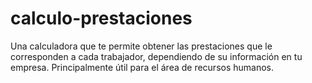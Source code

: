 # calculo-prestaciones
Una calculadora que te permite obtener las prestaciones que le corresponden a cada trabajador, dependiendo de su información en tu empresa. Principalmente útil para el área de recursos humanos.
